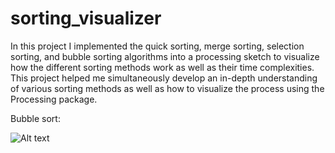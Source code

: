 # sorting_visualizer
In this project I implemented the quick sorting, merge sorting, selection sorting, and bubble sorting algorithms into a processing sketch to visualize how the different sorting methods work as well as their time complexities. This project helped me simultaneously develop an in-depth understanding of various sorting methods as well as how to visualize the process using the Processing package.

Bubble sort:

![Alt text](/relative/path/to/Bubble_Sort.png?raw=true)

